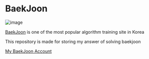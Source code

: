 # BaekJoon
![image](https://user-images.githubusercontent.com/45219806/90586177-81e7e080-e211-11ea-9dab-637b3e7226af.png)

[BaekJoon](https://www.acmicpc.net/) is one of the most popular algorithm training site in Korea

This repository is made for storing my answer of solving baekjoon

[My BaekJoon Account](https://www.acmicpc.net/user/myopqr1234)
